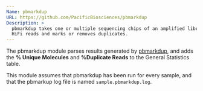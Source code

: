 ```yaml
---
Name: pbmarkdup
URL: https://github.com/PacificBiosciences/pbmarkdup
Description: >
  pbmarkdup takes one or multiple sequencing chips of an amplified libray as
  HiFi reads and marks or removes duplicates.
---
```


The pbmarkdup module parses results generated by
[pbmarkdup](https://github.com/PacificBiosciences/pbmarkdup), and adds the
**% Unique Molecules** and **%Duplicate Reads** to the General Statistics
table.

This module assumes that pbmarkdup has been run for every sample, and that
the pbmarkup log file is named `sample.pbmarkdup.log`.
